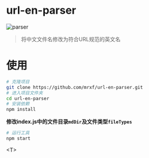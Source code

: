 # url-en-parser
![parser](http://o93mwnwp7.bkt.clouddn.com/github/rename.gif)

> 将中文文件名修改为符合URL规范的英文名

# 使用

```bash
# 克隆项目
git clone https://github.com/mrxf/url-en-parser.git
# 进入项目文件夹
cd url-en-parser
# 安装依赖
npm install
```
**修改index.js中的文件目录`mdDir`及文件类型`fileTypes`**

```bash
# 运行工具
npm start
```
\<T>
